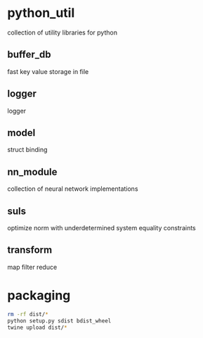 # python_util

collection of utility libraries for python

## buffer_db

fast key value storage in file

## logger

logger

## model

struct binding

## nn_module

collection of neural network implementations

## suls 

optimize norm with underdetermined system equality constraints

## transform

map filter reduce

# packaging

```bash
rm -rf dist/*
python setup.py sdist bdist_wheel
twine upload dist/*
```